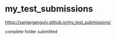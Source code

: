 # my_test_submissions
https://sanjayganguly.github.io/my_test_submissions/

complete folder submitted

